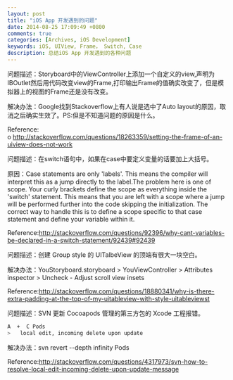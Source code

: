 ```yaml
---
layout: post
title: "iOS App 开发遇到的问题"
date: 2014-08-25 17:09:49 +0800
comments: true
categories: [Archives, iOS Development]
keywords: iOS, UIView, Frame， Switch, Case
description: 总结iOS App 开发遇到的各种问题
---
```

  问题描述：Storyboard中的ViewController上添加一个自定义的view,声明为IBOutlet然后用代码改变view的Frame,打印输出Frame的值确实改变了，但是模拟器上的视图的Frame还是没有改变。

  解决办法：Google找到Stackoverflow上有人说是选中了Auto layout的原因，取消之后确实生效了。PS:但是不知道问题的原因是什么。

Reference:  
o http://stackoverflow.com/questions/18263359/setting-the-frame-of-an-uiview-does-not-work

问题描述：在switch语句中，如果在case中要定义变量的话要加上大括号。

原因：Case statements are only 'labels'. This means the compiler will interpret this as a jump directly to the label.The problem here is one of scope. Your curly brackets define the scope as everything inside the 'switch' statement. This means that you are left with a scope where a jump will be performed further into the code skipping the initialization. The correct way to handle this is to define a scope specific to that case statement and define your variable within it.  

Reference:http://stackoverflow.com/questions/92396/why-cant-variables-be-declared-in-a-switch-statement/92439#92439

问题描述：创建 Group style 的 UITalbeView 的顶端有很大一块空白。  

解决办法：YouStoryboard.storyboard > YouViewController > Attributes inspector > Uncheck - Adjust scroll view insets    

Reference:http://stackoverflow.com/questions/18880341/why-is-there-extra-padding-at-the-top-of-my-uitableview-with-style-uitableviewst   

问题描述：SVN 更新 Cocoapods 管理的第三方包的 Xcode 工程报错。    
```bash
A  +  C Pods
>   local edit, incoming delete upon update
```

解决办法：svn revert --depth infinity Pods  

Reference:http://stackoverflow.com/questions/4317973/svn-how-to-resolve-local-edit-incoming-delete-upon-update-message  

